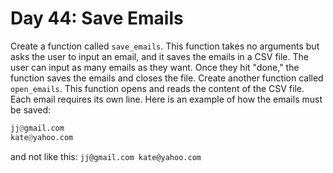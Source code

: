 # Day 44: Save Emails

Create a function called `save_emails`. This function takes no arguments but asks the user to input an email, and it saves the emails in a CSV file. The user can input as many emails as they want. Once they hit "done," the function saves the emails and closes the file. Create another function called `open_emails`. This function opens and reads the content of the CSV file. Each email requires its own line. Here is an example of how the emails must be saved:

```python
jj@gmail.com
kate@yahoo.com
```

and not like this:
`jj@gmail.com kate@yahoo.com`
